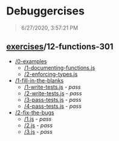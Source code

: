 # Debuggercises 

> 6/27/2020, 3:57:21 PM 

## [exercises](../README.md)/12-functions-301 

- [/0-examples](./0-examples/README.md)
  - [/1-documenting-functions.js](./0-examples/README.md#1-documenting-functionsjs)  
  - [/2-enforcing-types.js](./0-examples/README.md#2-enforcing-typesjs)  
- [/1-fill-in-the-blanks](./1-fill-in-the-blanks/README.md)
  - [/1-write-tests.js](./1-fill-in-the-blanks/README.md#1-write-testsjs) - _pass_ 
  - [/2-write-tests.js](./1-fill-in-the-blanks/README.md#2-write-testsjs) - _pass_ 
  - [/3-pass-tests.js](./1-fill-in-the-blanks/README.md#3-pass-testsjs) - _pass_ 
  - [/4-pass-tests.js](./1-fill-in-the-blanks/README.md#4-pass-testsjs) - _pass_ 
- [/2-fix-the-bugs](./2-fix-the-bugs/README.md)
  - [/1.js](./2-fix-the-bugs/README.md#1js) - _pass_ 
  - [/2.js](./2-fix-the-bugs/README.md#2js) - _pass_ 
  - [/3.js](./2-fix-the-bugs/README.md#3js) - _pass_ 
